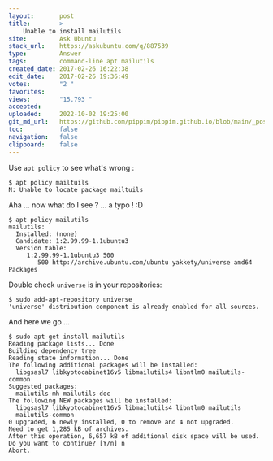 ```yaml
---
layout:       post
title:        >
    Unable to install mailutils
site:         Ask Ubuntu
stack_url:    https://askubuntu.com/q/887539
type:         Answer
tags:         command-line apt mailutils
created_date: 2017-02-26 16:22:38
edit_date:    2017-02-26 19:36:49
votes:        "2 "
favorites:    
views:        "15,793 "
accepted:     
uploaded:     2022-10-02 19:25:00
git_md_url:   https://github.com/pippim/pippim.github.io/blob/main/_posts/2017/2017-02-26-Unable-to-install-mailutils.md
toc:          false
navigation:   false
clipboard:    false
---
```


Use `apt policy` to see what's wrong :  

``` 
$ apt policy mailtuils
N: Unable to locate package mailtuils
```

Aha ... now what do I see ? ... a typo ! :D

``` 
$ apt policy mailutils
mailutils:
  Installed: (none)
  Candidate: 1:2.99.99-1.1ubuntu3
  Version table:
     1:2.99.99-1.1ubuntu3 500
        500 http://archive.ubuntu.com/ubuntu yakkety/universe amd64 Packages
```

Double check `universe` is in your repositories:

``` 
$ sudo add-apt-repository universe
'universe' distribution component is already enabled for all sources.
```

And here we go ...

``` 
$ sudo apt-get install mailutils
Reading package lists... Done
Building dependency tree       
Reading state information... Done
The following additional packages will be installed:
  libgsasl7 libkyotocabinet16v5 libmailutils4 libntlm0 mailutils-common
Suggested packages:
  mailutils-mh mailutils-doc
The following NEW packages will be installed:
  libgsasl7 libkyotocabinet16v5 libmailutils4 libntlm0 mailutils
  mailutils-common
0 upgraded, 6 newly installed, 0 to remove and 4 not upgraded.
Need to get 1,285 kB of archives.
After this operation, 6,657 kB of additional disk space will be used.
Do you want to continue? [Y/n] n
Abort.
```


